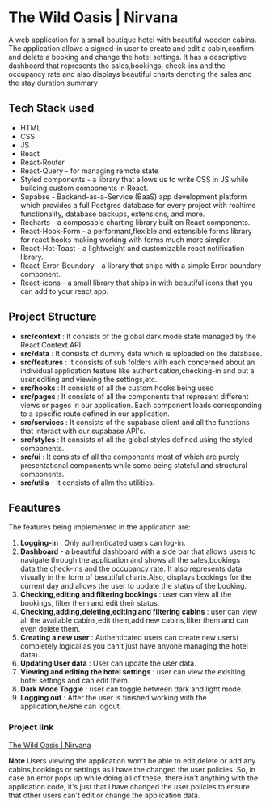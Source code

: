 # The Wild Oasis | Nirvana

A web application for a small boutique hotel with beautiful wooden cabins.
The application allows a signed-in user to create and edit a cabin,confirm and delete a booking
and change the hotel settings. It has a descriptive dashboard that represents the sales,bookings,
check-ins and the occupancy rate and also displays beautiful charts denoting the sales and the stay
duration summary

## Tech Stack used

- HTML
- CSS
- JS
- React
- React-Router
- React-Query - for managing remote state
- Styled components - a library that allows us to write CSS in JS while building custom components in React.
- Supabse - Backend-as-a-Service (BaaS) app development platform which provides a full Postgres database for every project with realtime functionality, database backups, extensions, and more.
- Recharts - a composable charting library built on React components.
- React-Hook-Form - a performant,flexible and extensible forms library for react hooks making working with forms much more simpler.
- React-Hot-Toast - a lightweight and customizable react notification library.
- React-Error-Boundary - a library that ships with a simple Error boundary component.
- React-icons - a small library that ships in with beautiful icons that you can add to your react app.

## Project Structure

- **src/context** : It consists of the global dark mode state managed by the React Context API.
- **src/data** : It consists of dummy data which is uploaded on the database.
- **src/features** : It consists of sub folders with each concerned about an individual application feature like authentication,checking-in and out a user,editing and viewing the settings,etc.
- **src/hooks** : It consists of all the custom hooks being used
- **src/pages** : It consists of all the components that represent different views or pages in our application. Each component loads corresponding to a specific route defined in our application.
- **src/services** : It consists of the supabase client and all the functions that interact with our supabase API's.
- **src/styles** : It consists of all the global styles defined using the styled components.
- **src/ui** : It consists of all the components most of which are purely presentational components while some being stateful and structural components.
- **src/utils** - It consists of allm the utilities.

## Feautures

The features being implemented in the application are:

1. **Logging-in** : Only authenticated users can log-in.
2. **Dashboard** - a beautiful dashboard with a side bar that allows users to navigate through the application and shows all the sales,bookings data,the check-ins and the occupancy rate. It also represents data visually in the form of beautiful charts.Also, displays bookings for the current day and allows the user to update the status of the booking.
3. **Checking,editing and filtering bookings** : user can view all the bookings, filter them and edit their status.
4. **Checking,adding,deleting,editing and filtering cabins** : user can view all the available cabins,edit them,add new cabins,filter them and can even delete them.
5. **Creating a new user** : Authenticated users can create new users( completely logical as you can't just have anyone managing the hotel data).
6. **Updating User data** : User can update the user data.
7. **Viewing and editing the hotel settings** : user can view the exisiting hotel settings and can edit them.
8. **Dark Mode Toggle** : user can toggle between dark and light mode.
9. **Logging out** : After the user is finished working with the application,he/she can logout.

### Project link

[The Wild Oasis | Nirvana](https://wild-oasis-nirvana.netlify.app/)

**Note** Users viewing the application won't be able to edit,delete or add any cabins,bookings or settings as i have the changed the user policies. So, in case an error pops up while doing all of these, there isn't anything with the application code, it's just that i have changed the user policies to ensure that other users can't edit or change the application data.

